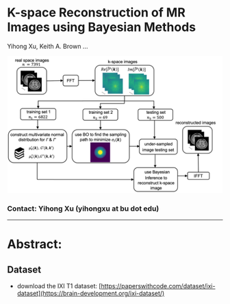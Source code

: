 # K-space Reconstruction of MR Images using Bayesian Methods
Yihong Xu, Keith A. Brown ... 

![alt text](https://github.com/yihonglilyxu/KspaceMRIBO/blob/main/KspaceMRIBO_pipeline.png)

### Contact: Yihong Xu (yihongxu at bu dot edu)

--- 
# Abstract: 


## Dataset
* download the IXI T1 dataset: 
  [https://paperswithcode.com/dataset/ixi-dataset](https://brain-development.org/ixi-dataset/)
